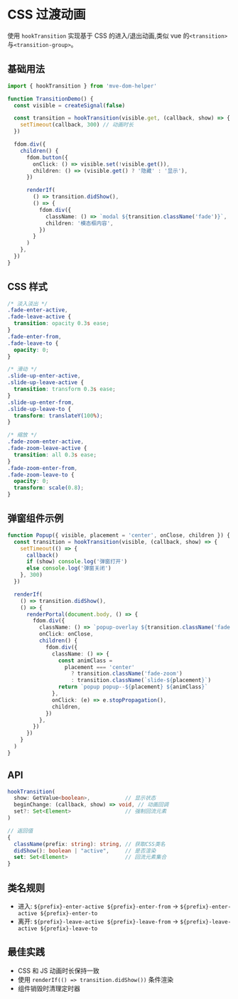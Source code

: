# CSS 过渡动画

使用 `hookTransition` 实现基于 CSS 的进入/退出动画,类似 vue 的`<transition>`与`<transition-group>`。

## 基础用法

```typescript
import { hookTransition } from 'mve-dom-helper'

function TransitionDemo() {
  const visible = createSignal(false)

  const transition = hookTransition(visible.get, (callback, show) => {
    setTimeout(callback, 300) // 动画时长
  })

  fdom.div({
    children() {
      fdom.button({
        onClick: () => visible.set(!visible.get()),
        children: () => (visible.get() ? '隐藏' : '显示'),
      })

      renderIf(
        () => transition.didShow(),
        () => {
          fdom.div({
            className: () => `modal ${transition.className('fade')}`,
            children: '模态框内容',
          })
        }
      )
    },
  })
}
```

## CSS 样式

```css
/* 淡入淡出 */
.fade-enter-active,
.fade-leave-active {
  transition: opacity 0.3s ease;
}
.fade-enter-from,
.fade-leave-to {
  opacity: 0;
}

/* 滑动 */
.slide-up-enter-active,
.slide-up-leave-active {
  transition: transform 0.3s ease;
}
.slide-up-enter-from,
.slide-up-leave-to {
  transform: translateY(100%);
}

/* 缩放 */
.fade-zoom-enter-active,
.fade-zoom-leave-active {
  transition: all 0.3s ease;
}
.fade-zoom-enter-from,
.fade-zoom-leave-to {
  opacity: 0;
  transform: scale(0.8);
}
```

## 弹窗组件示例

```typescript
function Popup({ visible, placement = 'center', onClose, children }) {
  const transition = hookTransition(visible, (callback, show) => {
    setTimeout(() => {
      callback()
      if (show) console.log('弹窗打开')
      else console.log('弹窗关闭')
    }, 300)
  })

  renderIf(
    () => transition.didShow(),
    () => {
      renderPortal(document.body, () => {
        fdom.div({
          className: () => `popup-overlay ${transition.className('fade')}`,
          onClick: onClose,
          children() {
            fdom.div({
              className: () => {
                const animClass =
                  placement === 'center'
                    ? transition.className('fade-zoom')
                    : transition.className(`slide-${placement}`)
                return `popup popup--${placement} ${animClass}`
              },
              onClick: (e) => e.stopPropagation(),
              children,
            })
          },
        })
      })
    }
  )
}
```

## API

```typescript
hookTransition(
  show: GetValue<boolean>,           // 显示状态
  beginChange: (callback, show) => void, // 动画回调
  set?: Set<Element>                 // 强制回流元素
)

// 返回值
{
  className(prefix: string): string, // 获取CSS类名
  didShow(): boolean | "active",     // 是否渲染
  set: Set<Element>                  // 回流元素集合
}
```

## 类名规则

- 进入: `${prefix}-enter-active ${prefix}-enter-from` → `${prefix}-enter-active ${prefix}-enter-to`
- 离开: `${prefix}-leave-active ${prefix}-leave-from` → `${prefix}-leave-active ${prefix}-leave-to`

## 最佳实践

- CSS 和 JS 动画时长保持一致
- 使用 `renderIf(() => transition.didShow())` 条件渲染
- 组件销毁时清理定时器
